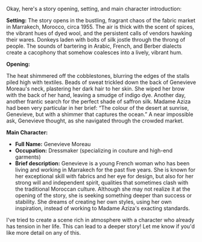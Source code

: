 Okay, here's a story opening, setting, and main character introduction:

**Setting:** The story opens in the bustling, fragrant chaos of the fabric market in Marrakech, Morocco, circa 1955.  The air is thick with the scent of spices, the vibrant hues of dyed wool, and the persistent calls of vendors hawking their wares.  Donkeys laden with bolts of silk jostle through the throng of people. The sounds of bartering in Arabic, French, and Berber dialects create a cacophony that somehow coalesces into a lively, vibrant hum.

**Opening:**

The heat shimmered off the cobblestones, blurring the edges of the stalls piled high with textiles. Beads of sweat trickled down the back of Genevieve Moreau's neck, plastering her dark hair to her skin. She wiped her brow with the back of her hand, leaving a smudge of indigo dye.  Another day, another frantic search for the perfect shade of saffron silk. Madame Aziza had been very particular in her brief: “The colour of the desert at sunrise, Genevieve, but with a shimmer that captures the ocean.” A near impossible ask, Genevieve thought, as she navigated through the crowded market.

**Main Character:**

*   **Full Name:** Genevieve Moreau
*   **Occupation:** Dressmaker (specializing in couture and high-end garments)
*   **Brief description:** Genevieve is a young French woman who has been living and working in Marrakech for the past five years. She is known for her exceptional skill with fabrics and her eye for design, but also for her strong will and independent spirit, qualities that sometimes clash with the traditional Moroccan culture. Although she may not realize it at the opening of the story, she is seeking something deeper than success or stability. She dreams of creating her own styles, using her own inspiration, instead of working to Madame Aziza's exacting standards.

I've tried to create a scene rich in atmosphere with a character who already has tension in her life. This can lead to a deeper story! Let me know if you'd like more detail on any of this.
